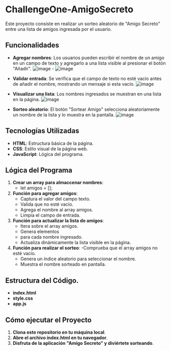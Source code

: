 # ChallengeOne-AmigoSecreto

Este proyecto consiste en realizar un sorteo aleatorio de "Amigo Secreto" entre una lista de amigos ingresada por el usuario. 

## Funcionalidades

- **Agregar nombres**: Los usuarios pueden escribir el nombre de un amigo en un campo de texto y agregarlo a una lista visible al presionar el botón "Añadir".
![image](https://github.com/user-attachments/assets/81eb43bb-9544-487a-9402-2470ec131e81) - ![image](https://github.com/user-attachments/assets/4a4d6b41-c33b-43de-af5d-81b0915b5907)

- **Validar entrada**: Se verifica que el campo de texto no esté vacío antes de añadir el nombre, mostrando un mensaje si esta vacío.
![image](https://github.com/user-attachments/assets/f3d6ee06-61a0-4af0-87d3-7a53316aa7d0)

- **Visualizar una lista**: Los nombres ingresados se muestran en una lista en la página.
![image](https://github.com/user-attachments/assets/5a08fc13-a8cb-4c5f-bce0-4177b292a6fc)

- **Sorteo aleatorio**: El botón "Sortear Amigo" selecciona aleatoriamente un nombre de la lista y lo muestra en la pantalla.
![image](https://github.com/user-attachments/assets/acf700c2-93a7-4579-be8a-80d53310911a)

## Tecnologías Utilizadas

- **HTML**: Estructura básica de la página.
- **CSS**: Estilo visual de la página web.
- **JavaScript**: Lógica del programa.

## Lógica del Programa

1. **Crear un array para almaccenar nombres**:
    - let amigos = [];
2. **Función para agregar amigos**:
    - Captura el valor del campo texto.
    - Valida que no esté vacío.
    - Agrega el nombre al array amigos.
    - Limpia el campo de entrada.
3. **Función para actualizar la lista de amigos**:
    - Itera sobre el array amigos.
    - Genera elementos <li> para cada nombre ingresado.
    - Actualiza dinámicamente la lista visible en la página.
4. **Función para realizar el sorteo**:
    -Comprueba que el array amigos no esté vacío.
    - Genera un índice aleatorio para seleccionar el nombre.
    - Muestra el nombre sorteado en pantalla.

## Estructura del Código.

- **index.html**
- **style.css**
- **app.js**

## Cómo ejecutar el Proyecto

1. **Clona este repositorio en tu máquina local**.
2. **Abre el archivo index.html en tu navegador**.
3. **Disfruta de la aplicación "Amigo Secreto" y diviértete sorteando**. 
